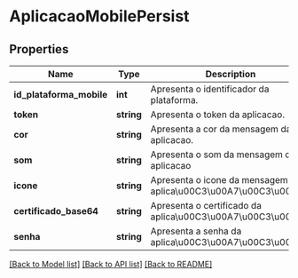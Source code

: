# AplicacaoMobilePersist

## Properties
Name | Type | Description | Notes
------------ | ------------- | ------------- | -------------
**id_plataforma_mobile** | **int** | Apresenta o identificador da plataforma. | [optional] 
**token** | **string** | Apresenta o token da aplicacao. | [optional] 
**cor** | **string** | Apresenta a cor da mensagem da aplicacao. | [optional] 
**som** | **string** | Apresenta o som da mensagem da aplicacao | [optional] 
**icone** | **string** | Apresenta o icone da mensagem da aplica\u00C3\u00A7\u00C3\u00A3o. | [optional] 
**certificado_base64** | **string** | Apresenta o certificado da aplica\u00C3\u00A7\u00C3\u00A3o. | [optional] 
**senha** | **string** | Apresenta a senha da aplica\u00C3\u00A7\u00C3\u00A3o. | [optional] 

[[Back to Model list]](../README.md#documentation-for-models) [[Back to API list]](../README.md#documentation-for-api-endpoints) [[Back to README]](../README.md)



